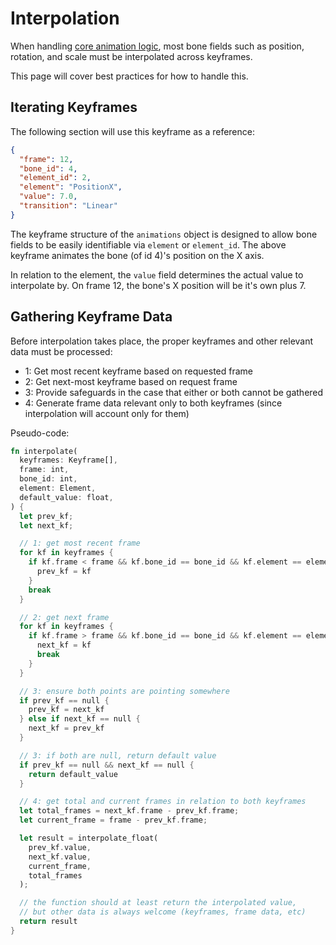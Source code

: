 # Interpolation

When handling [core animation logic](./core_anim_logic.md), most bone fields
such as position, rotation, and scale must be interpolated across keyframes.

This page will cover best practices for how to handle this.

## Iterating Keyframes

The following section will use this keyframe as a reference:

```json
{
  "frame": 12,
  "bone_id": 4,
  "element_id": 2,
  "element": "PositionX",
  "value": 7.0,
  "transition": "Linear"
}
```

The keyframe structure of the `animations` object is designed to allow bone
fields to be easily identifiable via `element` or `element_id`. The above
keyframe animates the bone (of id 4)'s position on the X axis.

In relation to the element, the `value` field determines the actual value to
interpolate by. On frame 12, the bone's X position will be it's own plus 7.

## Gathering Keyframe Data

Before interpolation takes place, the proper keyframes and other relevant data
must be processed:

- 1: Get most recent keyframe based on requested frame
- 2: Get next-most keyframe based on request frame
- 3: Provide safeguards in the case that either or both cannot be gathered
- 4: Generate frame data relevant only to both keyframes (since interpolation
  will account only for them)

Pseudo-code:

```rust
fn interpolate(
  keyframes: Keyframe[],
  frame: int,
  bone_id: int,
  element: Element,
  default_value: float,
) {
  let prev_kf;
  let next_kf;

  // 1: get most recent frame
  for kf in keyframes {
    if kf.frame < frame && kf.bone_id == bone_id && kf.element == element {
      prev_kf = kf
    }
    break
  }

  // 2: get next frame
  for kf in keyframes {
    if kf.frame > frame && kf.bone_id == bone_id && kf.element == element {
      next_kf = kf
      break
    }
  }

  // 3: ensure both points are pointing somewhere
  if prev_kf == null {
    prev_kf = next_kf
  } else if next_kf == null {
    next_kf = prev_kf
  }

  // 3: if both are null, return default value
  if prev_kf == null && next_kf == null {
    return default_value
  }

  // 4: get total and current frames in relation to both keyframes
  let total_frames = next_kf.frame - prev_kf.frame;
  let current_frame = frame - prev_kf.frame;

  let result = interpolate_float(
    prev_kf.value, 
    next_kf.value, 
    current_frame, 
    total_frames
  );

  // the function should at least return the interpolated value,
  // but other data is always welcome (keyframes, frame data, etc)
  return result
}
```

